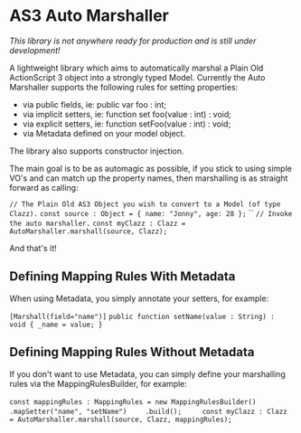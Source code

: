 AS3 Auto Marshaller
===================
*This library is not anywhere ready for production and is still under development!*

A lightweight library which aims to automatically marshal a Plain Old ActionScript 3 object into a strongly typed Model.  Currently the Auto Marshaller supports the following rules for setting properties:

* via public fields, ie: public var foo : int;
* via implicit setters, ie: function set foo(value : int) : void;
* via explicit setters, ie: function setFoo(value : int) : void;
* via Metadata defined on your model object.

The library also supports constructor injection.

The main goal is to be as automagic as possible, if you stick to using simple VO's and can match up the property names, then marshalling is as straight forward as calling:

`// The Plain Old AS3 Object you wish to convert to a Model (of type Clazz).`
`const source : Object = { name: "Jonny", age: 28 };`
``
`// Invoke the auto marshaller.`
`const myClazz : Clazz = AutoMarshaller.marshall(source, Clazz);`

And that's it!


Defining Mapping Rules With Metadata
------------------------------------
When using Metadata, you simply annotate your setters, for example:

`[Marshall(field="name")]`
`public function setName(value : String) : void { _name = value; }`


Defining Mapping Rules Without Metadata
---------------------------------------
If you don't want to use Metadata, you can simply define your marshalling rules via the MappingRulesBuilder, for example:

`const mappingRules : MappingRules = new MappingRulesBuilder()`
`    .mapSetter("name", "setName")`
`    .build();`
`    `
`const myClazz : Clazz = AutoMarshaller.marshall(source, Clazz, mappingRules);`
